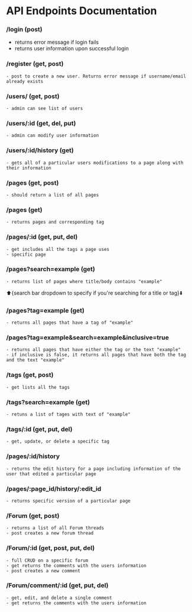 # API Endpoints Documentation

### /login (post)
- returns error message if login fails 
- returns user information upon successful login

### /register (get, post)
    - post to create a new user. Returns error message if username/email already exists

### /users/ (get, post)
    - admin can see list of users

### /users/:id (get, del, put)
    - admin can modify user information

### /users/:id/history (get)
    - gets all of a particular users modifications to a page along with their information

### /pages (get, post)
    - should return a list of all pages

### /pages (get)
    - returns pages and corresponding tag

### /pages/:id (get, put, del)
    - get includes all the tags a page uses
    - specific page

### /pages?search=example (get)
    - returns list of pages where title/body contains "example"

⬆️{search bar dropdown to specify if you're searching for a title or tag}⬇️

### /pages?tag=example (get)
    - returns all pages that have a tag of "example"

### /pages?tag=example&search=example&inclusive=true
    - returns all pages that have either the tag or the text "example"
    - if inclusive is false, it returns all pages that have both the tag and the text "example"

### /tags (get, post)
    - get lists all the tags

### /tags?search=example (get)
    - retuns a list of tages with text of "example"

### /tags/:id (get, put, del)
    - get, update, or delete a specific tag

### /pages/:id/history
    - returns the edit history for a page including information of the user that edited a particular page

### /pages/:page_id/history/:edit_id
    - returns specific version of a particular page

### /Forum (get, post)
    - returns a list of all Forum threads
    - post creates a new forum thread

### /Forum/:id (get, post, put, del)
    - full CRUD on a specific forum
    - get returns the comments with the users information
    - post creates a new comment

### /Forum/comment/:id (get, put, del)
    - get, edit, and delete a single comment
    - get returns the comments with the users information
